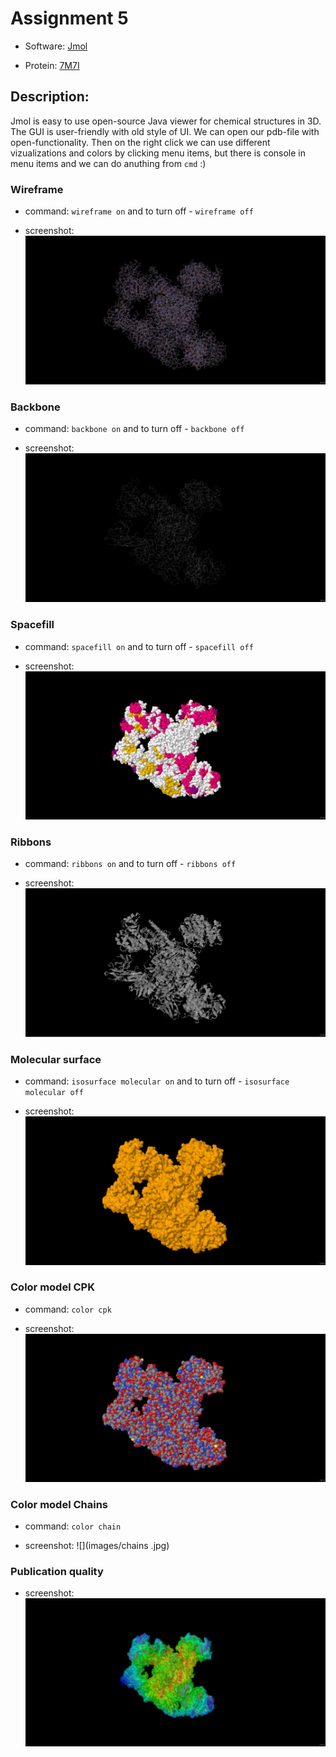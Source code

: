 # Assignment 5


- Software: [Jmol](https://jmol.sourceforge.net/)

- Protein: [7M7I](https://www.rcsb.org/structure/7M7I)

## Description:

Jmol is easy to use open-source Java viewer for chemical structures in 3D. The GUI is user-friendly with old style of UI. We can open our pdb-file with open-functionality. Then on the right click we can use different vizualizations and colors by clicking menu items, but there is console in menu items and we can do anuthing from `cmd` :) 

### Wireframe

- command: `wireframe on`  and to turn off - `wireframe off`

- screenshot:
![](images/wireframe.jpg)

### Backbone

- command: `backbone on`  and to turn off - `backbone off`

- screenshot:
![](images/backbone.jpg)

### Spacefill

- command: `spacefill on`  and to turn off - `spacefill off`

- screenshot:
![](images/spacefill.jpg)


### Ribbons

- command: `ribbons on`  and to turn off - `ribbons off`

- screenshot:
![](images/ribbons.jpg)


### Molecular surface 

- command: `isosurface molecular on`  and to turn off - `isosurface molecular off`

- screenshot:
![](images/molecular_surface.jpg)


### Color model CPK 

- command: `color cpk` 

- screenshot:
![](images/cpk.jpg)


### Color model Chains 

- command: `color chain` 

- screenshot:
![](images/chains .jpg)


### Publication quality

- screenshot:
![](images/quality.jpg)
